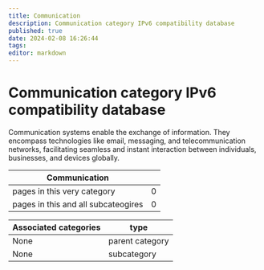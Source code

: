 ```yaml
---
title: Communication
description: Communication category IPv6 compatibility database
published: true
date: 2024-02-08 16:26:44 
tags:
editor: markdown
---
```


# Communication category IPv6 compatibility database


Communication systems enable the exchange of information. They encompass technologies like email, messaging, and telecommunication networks, facilitating seamless and instant interaction between individuals, businesses, and devices globally.


| Communication   |   |
| - | - |
| pages in this very category | 0 |
| pages in this and all subcateogires | 0 |

| Associated categories | type |
| - | - |
| None | parent category |
| None | subcategory |